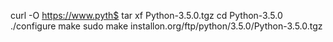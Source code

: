 curl -O https://www.pyth$ tar xf Python-3.5.0.tgz
cd Python-3.5.0
./configure
make
sudo make installon.org/ftp/python/3.5.0/Python-3.5.0.tgz